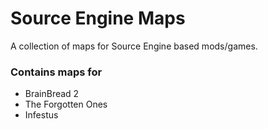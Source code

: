 # Source Engine Maps
A collection of maps for Source Engine based mods/games.

### Contains maps for
* BrainBread 2
* The Forgotten Ones
* Infestus
